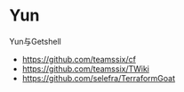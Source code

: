 # Yun
Yun与Getshell

- https://github.com/teamssix/cf
- https://github.com/teamssix/TWiki
- https://github.com/selefra/TerraformGoat
